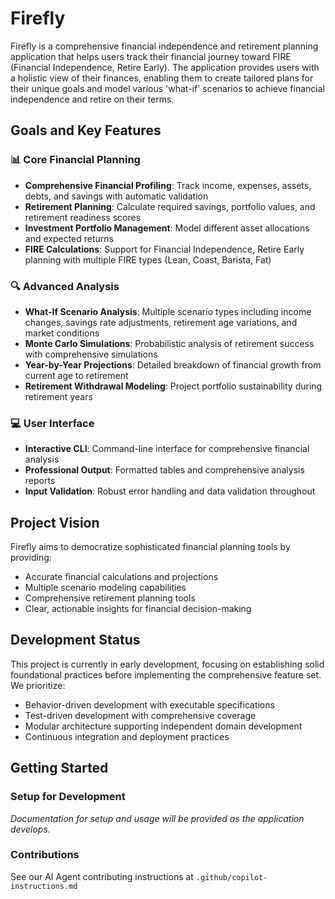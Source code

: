 # Firefly

Firefly is a comprehensive financial independence and retirement planning application that helps users track their financial journey toward FIRE (Financial Independence, Retire Early). The application provides users with a holistic view of their finances, enabling them to create tailored plans for their unique goals and model various 'what-if' scenarios to achieve financial independence and retire on their terms.

## Goals and Key Features

### 📊 Core Financial Planning
- **Comprehensive Financial Profiling**: Track income, expenses, assets, debts, and savings with automatic validation
- **Retirement Planning**: Calculate required savings, portfolio values, and retirement readiness scores
- **Investment Portfolio Management**: Model different asset allocations and expected returns
- **FIRE Calculations**: Support for Financial Independence, Retire Early planning with multiple FIRE types (Lean, Coast, Barista, Fat)

### 🔍 Advanced Analysis
- **What-If Scenario Analysis**: Multiple scenario types including income changes, savings rate adjustments, retirement age variations, and market conditions
- **Monte Carlo Simulations**: Probabilistic analysis of retirement success with comprehensive simulations
- **Year-by-Year Projections**: Detailed breakdown of financial growth from current age to retirement
- **Retirement Withdrawal Modeling**: Project portfolio sustainability during retirement years

### 💻 User Interface
- **Interactive CLI**: Command-line interface for comprehensive financial analysis
- **Professional Output**: Formatted tables and comprehensive analysis reports
- **Input Validation**: Robust error handling and data validation throughout

## Project Vision

Firefly aims to democratize sophisticated financial planning tools by providing:
- Accurate financial calculations and projections
- Multiple scenario modeling capabilities  
- Comprehensive retirement planning tools
- Clear, actionable insights for financial decision-making

## Development Status

This project is currently in early development, focusing on establishing solid foundational practices before implementing the comprehensive feature set. We prioritize:
- Behavior-driven development with executable specifications
- Test-driven development with comprehensive coverage
- Modular architecture supporting independent domain development
- Continuous integration and deployment practices

## Getting Started

### Setup for Development
*Documentation for setup and usage will be provided as the application develops.*

### Contributions
See our AI Agent contributing instructions at `.github/copilot-instructions.md`
